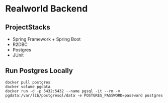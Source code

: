 # Realworld Backend

## ProjectStacks

 - Spring Framework + Spring Boot
 - R2DBC
 - Postgres
 - JUnit
 
 
## Run Postgres Locally

```shell script
docker pull postgres
docker volume pgdata
docker run -d -p 5432:5432 --name pgsql -it --rm -v pgdata:/var/lib/postgresql/data -e POSTGRES_PASSWORD=password postgres
```

